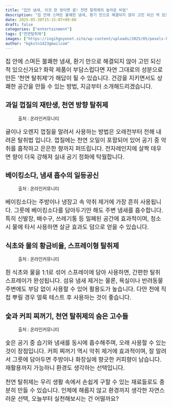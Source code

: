 ```yaml
---
title: "집안 냄새, 이것 한 방이면 끝! 천연 탈취제의 놀라운 비밀"
description: "집 안에 스며든 불쾌한 냄새, 환기 만으로 해결되지 않아 고민 되신 적 있으신가요? 화학 제품이 부담스럽다면 자연 그대로의 성분으로 만든 ‘천연 탈취제’가 해답이 될 수 있습니다. 건강을 지키면서도 상쾌한 공간을 만들 수 있는 방법, 지금부터 소개해드리겠습니다."
date: 2025-05-30T15:15:07+09:00
draft: false
categories: ["entertainment"]
tags: ["천연탈취제"]
images: ["https://ingihgoyonet.site/wp-content/uploads/2025/05/pexels-karolina-grabowska-5978638-1024x683.jpg", "https://ingihgoyonet.site/wp-content/uploads/2025/05/pexels-kseniachernaya-3952077-1024x684.jpg", "https://ingihgoyonet.site/wp-content/uploads/2025/05/pexels-olia-danilevich-5471920-1024x683.jpg", "https://ingihgoyonet.site/wp-content/uploads/2025/05/pexels-soakedinnirvana-2646237-1024x683.jpg"]
author: "kgkstn1423gmailcom"
---
```


<p style="font-size:18px">집 안에 스며든 불쾌한 냄새, 환기 만으로 해결되지 않아 고민 되신 적 있으신가요? 화학 제품이 부담스럽다면 자연 그대로의 성분으로 만든 ‘천연 탈취제’가 해답이 될 수 있습니다. 건강을 지키면서도 상쾌한 공간을 만들 수 있는 방법, 지금부터 소개해드리겠습니다.</p> <h2 >과일 껍질의 재탄생, 천연 방향 탈취제</h2> <figure ><img src="https://ingihgoyonet.site/wp-content/uploads/2025/05/pexels-karolina-grabowska-5978638-1024x683.jpg" alt="" style="aspect-ratio:16/9;object-fit:cover"/><figcaption >출처 : 온라인커뮤니티</figcaption></figure> <p style="font-size:18px">귤이나 오렌지 껍질을 말려서 사용하는 방법은 오래전부터 전해 내려온 탈취법 입니다. 껍질에는 천연 오일이 포함되어 있어 공기 중 악취를 흡착하고 은은한 향까지 퍼뜨립니다. 전자레인지에 살짝 데우면 향이 더욱 강해져 실내 공기 정화에 탁월합니다.</p> <h2 >베이킹소다, 냄새 흡수의 일등공신</h2> <figure ><img src="https://ingihgoyonet.site/wp-content/uploads/2025/05/pexels-kseniachernaya-3952077-1024x684.jpg" alt="" style="aspect-ratio:16/9;object-fit:cover"/><figcaption >출처 : 온라인커뮤니티</figcaption></figure> <p style="font-size:18px">베이킹소다는 주방이나 냉장고 속 악취 제거에 가장 흔히 사용됩니다. 그릇에 베이킹소다를 담아두기만 해도 주변 냄새를 흡수합니다. 특히 신발장, 배수구, 쓰레기통 등 밀폐된 공간에 효과적이며, 청소 시 물에 타서 사용하면 살균 효과도 덤으로 얻을 수 있습니다.</p> <h2 >식초와 물의 황금비율, 스프레이형 탈취제</h2> <figure ><img src="https://ingihgoyonet.site/wp-content/uploads/2025/05/pexels-olia-danilevich-5471920-1024x683.jpg" alt="" style="aspect-ratio:16/9;object-fit:cover"/><figcaption >출처 : 온라인커뮤니티</figcaption></figure> <p style="font-size:18px">흰 식초와 물을 1:1로 섞어 스프레이에 담아 사용하면, 간편한 탈취 스프레이가 완성됩니다. 섬유 냄새 제거는 물론, 욕실이나 반려동물 주변에도 부담 없이 사용할 수 있어 활용도가 높습니다. 다만 천에 직접 뿌릴 경우 얼룩 테스트 후 사용하는 것이 좋습니다.</p> <h2 >숯과 커피 찌꺼기, 천연 탈취제의 숨은 고수들</h2> <figure ><img src="https://ingihgoyonet.site/wp-content/uploads/2025/05/pexels-soakedinnirvana-2646237-1024x683.jpg" alt="" style="aspect-ratio:9/16;object-fit:cover"/><figcaption >출처 : 온라인커뮤니티</figcaption></figure> <p style="font-size:18px">숯은 공기 중 습기와 냄새를 동시에 흡수해주며, 오래 사용할 수 있는 것이 장점입니다. 커피 찌꺼기 역시 악취 제거에 효과적이며, 잘 말려서 그릇에 담아두면 주방이나 화장실에 향긋한 커피향이 남습니다. 재활용까지 가능하니 환경도 생각하는 선택입니다.</p> <p style="font-size:18px">천연 탈취제는 우리 생활 속에서 손쉽게 구할 수 있는 재료들로도 충분히 만들 수 있습니다. 인체에 해롭지 않고 환경까지 생각한 자연스러운 선택, 오늘부터 실천해보시는 건 어떨까요?</p>
